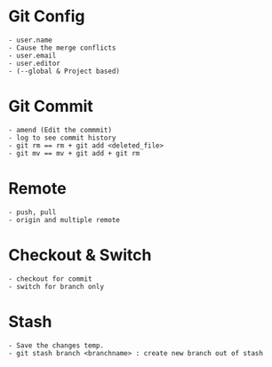 # Git Config
    - user.name
    - Cause the merge conflicts
    - user.email
    - user.editor
    - (--global & Project based)

# Git Commit
    - amend (Edit the commmit)
    - log to see commit history
    - git rm == rm + git add <deleted_file>
    - git mv == mv + git add + git rm

# Remote
    - push, pull
    - origin and multiple remote

# Checkout & Switch
    - checkout for commit
    - switch for branch only

# Stash
    - Save the changes temp.
    - git stash branch <branchname> : create new branch out of stash
